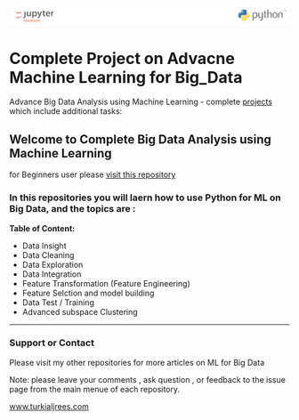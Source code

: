 
<img src="https://github.com/turkialjrees/Big-Data-ML/blob/master/img/fff.PNG">


# Complete Project on Advacne Machine Learning for Big_Data

Advance Big Data Analysis using Machine Learning - complete <a href="https://github.com/turkialjrees/Complete_Machine_Learning_for_Big_Data/blob/master/Complete_Machine_Learning_for_Big_Data.ipynb">projects</a> which include additional tasks:


## Welcome to Complete Big Data Analysis using Machine Learning

 for Beginners user please <a href="https://github.com/turkialjrees/Big-Data-ML">visit this repository</a>  

### In this repositories you will laern how to use Python for ML on Big Data, and the topics are  :

    
   **Table of Content:**<br>

   - Data Insight 
   - Data Cleaning 
   - Data Exploration 
   - Data Integration 
   - Feature Transformation (Feature Engineering)
   - Feature Selction and model building 
   - Data Test / Training 
   - Advanced subspace Clustering



---

### Support or Contact

Please visit my other repositories for more articles on ML for Big Data 

Note: please leave your comments , ask question , or feedback to the issue page from the main menue of each repository.

<a href="https://turkialjrees.com">www.turkialjrees.com</a>
